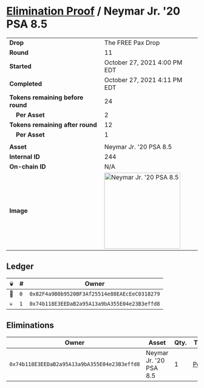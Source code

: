 # [Elimination Proof](./readme.md) / Neymar Jr. &#039;20 PSA 8.5

|||
|---|---|
| **Drop** | The FREE Pax Drop |
| **Round** | 11 |
| **Started** | October 27, 2021 4:00 PM EDT |
| **Completed** | October 27, 2021 4:11 PM EDT |
| **Tokens remaining before round** | 24 |
| **&nbsp;&nbsp;&nbsp;&nbsp;Per Asset** | 2 |
| **Tokens remaining after round** | 12 |
| **&nbsp;&nbsp;&nbsp;&nbsp;Per Asset** | 1 |
| | |
| **Asset** | Neymar Jr. &#039;20 PSA 8.5 |
| **Internal ID** | 244 |
| **On-chain ID** | N/A |
| **Image** | <img src="https://tcdn.blokpax.com/94aa4804-2e44-48ea-870e-8fd9c7e5d8a8/7c9425316b204ce557f25914643a8a5e0e2bb116e3ce2d6ceb584fc4d2d280ce.jpg" height="200" alt="Neymar Jr. &#039;20 PSA 8.5" /> |

## Ledger

| 💀 | # | Owner |
| --- | --- | --- |
| 👑 | `0` | `0x82F4a9B0b9520BF3Af25514e88EAEcEeC0318279` |
| 💀 | `1` | `0x74b118E3EEDaB2a95A13a9bA355E04e23B3effd8` |


## Eliminations

| Owner | Asset | Qty. | Transaction |
| --- | --- | --- | --- |
| `0x74b118E3EEDaB2a95A13a9bA355E04e23B3effd8` | Neymar Jr. '20 PSA 8.5 | 1 | [Polygonscan](https://polygonscan.com/tx/0x66dcc22028a6941102d856e9d342e51b5acb6d55e59a2520d5ea72540cfe5799) |
